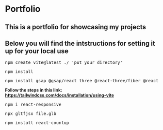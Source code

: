 # Portfolio 

## This is a portfolio for showcasing my projects

## Below you will find the intstructions for setting it up for your local use

<pre>
npm create vite@latest ./ 'put your directory'
</pre>

<pre>
npm install
</pre>

<pre>
npm install gsap @gsap/react three @react-three/fiber @react-three/drei @react-three/postprocessing
</pre>

**Follow the steps in this link: https://tailwindcss.com/docs/installation/using-vite**

<pre>
npm i react-responsive
</pre>


<pre>
npx gltfjsx file.glb
</pre>

<pre>
npm install react-countup
</pre>
